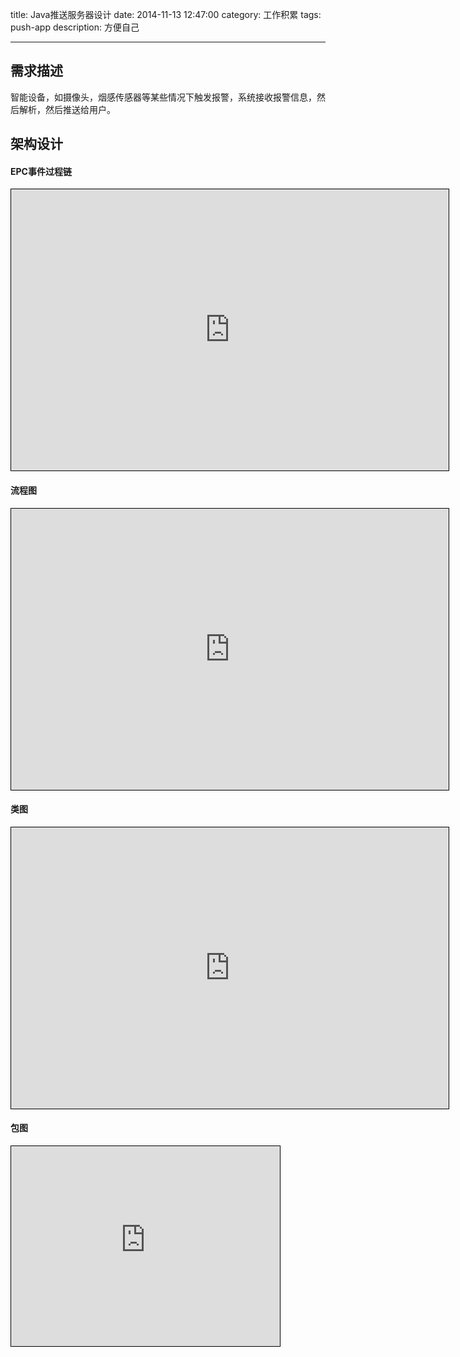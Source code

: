 title: Java推送服务器设计
date: 2014-11-13 12:47:00
category: 工作积累
tags: push-app
description: 方便自己

---


## 需求描述 ##

智能设备，如摄像头，烟感传感器等某些情况下触发报警，系统接收报警信息，然后解析，然后推送给用户。


## 架构设计 ##

#### EPC事件过程链 ####

<iframe id="embed_dom" name="embed_dom" frameborder="0" style="border:1px solid #000;display:block;width:700px; height:450px;" src="http://www.processon.com/embed/54642462e4b054d6db96ce59"></iframe>

#### 流程图 ####

<iframe id="embed_dom" name="embed_dom" frameborder="0" style="border:1px solid #000;display:block;width:700px; height:450px;" src="http://www.processon.com/embed/54641912e4b0589dc9790c98"></iframe>

#### 类图 ####

<iframe id="embed_dom" name="embed_dom" frameborder="0" style="border:1px solid #000;display:block;width:700px; height:450px;" src="http://www.processon.com/embed/54641713e4b054d6db968929"></iframe>


#### 包图 ####

<iframe id="embed_dom" name="embed_dom" frameborder="0" style="border:1px solid #000;display:block;width:430px; height:320px;" src="http://www.processon.com/embed/54643087e4b0589dc9797fca"></iframe>